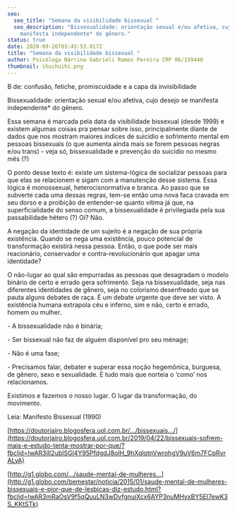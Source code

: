 ```yaml
---
seo:
  seo_title: "Semana da visibilidade bissexual "
  seo_description: "Bissexualidade: orientação sexual e/ou afetiva, cujo desejo se
    manifesta independente* do gênero."
status: true
date: 2020-09-26T03:43:53.017Z
title: "Semana da visibilidade bissexual "
author: Psicóloga Nárrina Gabrieli Ramos Pereira CRP 06/159448
thumbnail: ihuihuihi.png
---
```

<!--StartFragment-->

B de: confusão, fetiche, promiscuidade e a capa da invisibilidade

Bissexualidade: orientação sexual e/ou afetiva, cujo desejo se manifesta independente* do gênero.

Essa semana é marcada pela data da visibilidade bissexual (desde 1999) e existem algumas coisas pra pensar sobre isso, principalmente diante de dados que nos mostram maiores índices de suicídio e sofrimento mental em pessoas bissexuais (o que aumenta ainda mais se forem pessoas negras e/ou trans) - veja só, bissexualidade e prevenção do suicídio no mesmo mês (?)

O ponto desse texto é: existe um sistema-lógica de socializar pessoas para que elas se relacionem e sigam com a manutenção desse sistema. Essa lógica é monossexual, heterocisnormativa e branca. Ao passo que se subverte cada uma dessas regras, tem-se então uma nova faca cravada em seu dorso e a proibição de entender-se quanto vítima já que, na superficialidade do senso comum, a bissexualidade é privilegiada pela sua passabilidade hétero (?) Oi? Não.

A negação da identidade de um sujeito é a negação de sua própria existência. Quando se nega uma existência, pouco potencial de transformação existirá nessa pessoa. Então, o que pode ser mais reacionário, conservador e contra-revolucionário que apagar uma identidade?

O não-lugar ao qual são empurradas as pessoas que desagradam o modelo binário de certo e errado gera sofrimento. Seja na bissexualidade, seja nas diferentes identidades de gênero, seja no colorismo desenfreado que se pauta alguns debates de raça. É um debate urgente que deve ser visto. A existência humana extrapola céu e inferno, sim e não, certo e errado, homem ou mulher.

\- A bissexualidade não é binária;

\- Ser bissexual não faz de alguém disponível pro seu ménage;

\- Não é uma fase;

\- Precisamos falar, debater e superar essa noção hegemônica, burguesa, de gênero, sexo e sexualidade. E tudo mais que norteia o ‘como’ nos relacionamos.

Existimos e fazemos o nosso lugar. O lugar da transformação, do movimento.

Leia: Manifesto Bissexual (1990)

[https://doutorjairo.blogosfera.uol.com.br/.../bissexuais.../](https://doutorjairo.blogosfera.uol.com.br/2019/04/22/bissexuais-sofrem-mais-e-estudo-tenta-mostrar-por-que/?fbclid=IwAR3iII2ubISGl4Y95PfdgdJ8oIH_9hXqlqtnVwrohgV9uV6m7FCpRvrALyA)

[http://g1.globo.com/.../saude-mental-de-mulheres...](http://g1.globo.com/bemestar/noticia/2015/01/saude-mental-de-mulheres-bissexuais-e-pior-que-de-lesbicas-diz-estudo.html?fbclid=IwAR3mRaOsV9f5qQuuLN3wDvfgnujXcx6AYP3nuMHyxBY5EI7ewK3S_KKtSTk)

<!--EndFragment-->
